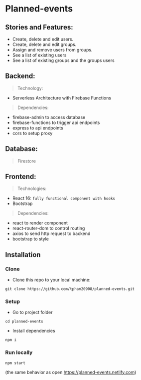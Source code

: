 # Planned-events

## Stories and Features:

- Create, delete and edit users.
- Create, delete and edit groups.
- Assign and remove users from groups.
- See a list of existing users
- See a list of existing groups and the groups users

## Backend:

> Technology:

- Serverless Architecture with Firebase Functions

> Dependencies:

- firebase-admin to access database
- firebase-functions to trigger api endpoints
- express to api endpoints
- cors to setup proxy

## Database:

> Firestore

## Frontend:

> Technologies:

- React 16: `fully functional component with hooks`
- Bootstrap

> Dependencies:

- react to render component
- react-router-dom to control routing
- axios to send http request to backend
- bootstrap to style

## Installation

### Clone

- Clone this repo to your local machine:

```shell
git clone https://github.com/tpham20908/planned-events.git
```

### Setup

- Go to project folder

```shell
cd planned-events
```

- Install dependencies

```shell
npm i
```

### Run locally

```shell
npm start
```

(the same behavior as open <a href="https://planned-events.netlify.com">https://planned-events.netlify.com</a>)
